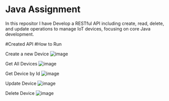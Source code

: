 # Java Assignment
In this repositor I have Develop a RESTful API including create, read, delete, and update operations to manage IoT devices, focusing on core Java development.



#Created API
#How to Run

Create a new Device
![image](https://github.com/user-attachments/assets/198fce3d-e2ae-417e-a094-df4e9f9209b0)

Get All Devices
![image](https://github.com/user-attachments/assets/c3311301-b4d7-4e0a-b543-59c5eaa67a57)

Get Device by Id
![image](https://github.com/user-attachments/assets/0ee8bbba-8538-458b-9800-53ecde5c3b45)

Update Device
![image](https://github.com/user-attachments/assets/501d3c95-0423-42a0-8486-693996fea2ec)

Delete Device
![image](https://github.com/user-attachments/assets/ce5f7b08-c4f1-462f-a7c6-29e18916e80b)




